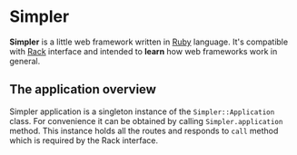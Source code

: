 # Simpler

**Simpler** is a little web framework written in [Ruby](https://www.ruby-lang.org) language. 
It's compatible with [Rack](https://rack.github.io) interface and intended to **learn** how 
web frameworks work in general.

## The application overview

Simpler application is a singleton instance of the `Simpler::Application` class. 
For convenience it can be obtained by calling `Simpler.application` method. 
This instance holds all the routes and responds to `call` method which is 
required by the Rack interface.

